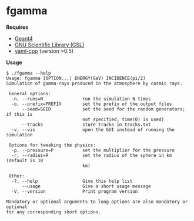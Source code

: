 fgamma
======

**Requires**

* [Geant4](http://geant4.cern.ch/)
* [GNU Scientific Library (GSL)](http://www.gnu.org/software/gsl/)
* [yaml-cpp](https://code.google.com/p/yaml-cpp/) (version >0.5)

**Usage**

	$ ./fgamma --help
	Usage: fgamma [OPTION...] ENERGY(GeV) INCIDENCE(pi/2)
	Simulation of gamma-rays produced in the atmosphere by cosmic rays.

	 General options:
	  -n, --runs=N               run the simulation N times
	  -o, --prefix=PREFIX        set the prefix of the output files
		  --seed=SEED            set the seed for the random generators; if this is
								 not specified, time(0) is used)
		  --tracks               store tracks in tracks.txt
	  -v, --vis                  open the GUI instead of running the simulation

	 Options for tweaking the physics:
	  -p, --pressure=P           set the multiplier for the pressure
	  -r, --radius=R             set the radius of the sphere in km (default is 10
								 km)

	 Other:
	  -?, --help                 Give this help list
		  --usage                Give a short usage message
	  -V, --version              Print program version

	Mandatory or optional arguments to long options are also mandatory or optional
	for any corresponding short options.
